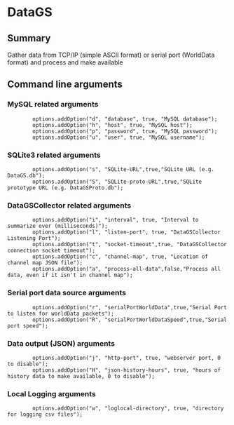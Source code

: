 # DataGS

## Summary
Gather data from TCP/IP (simple ASCII format) or serial port (WorldData format) and process and make available

## Command line arguments

### MySQL related arguments
```
		options.addOption("d", "database", true, "MySQL database");
		options.addOption("h", "host", true, "MySQL host");
		options.addOption("p", "password", true, "MySQL password");
		options.addOption("u", "user", true, "MySQL username");
```

### SQLite3 related arguments
```
		options.addOption("s", "SQLite-URL",true,"SQLite URL (e.g. DataGS.db");
		options.addOption("S", "SQLite-proto-URL",true,"SQLite prototype URL (e.g. DataGSProto.db");
```

### DataGSCollector related arguments
```
		options.addOption("i", "interval", true, "Interval to summarize over (milliseconds)");
		options.addOption("l", "listen-port", true, "DataGSCollector Listening Port");
		options.addOption("t", "socket-timeout",true, "DataGSCollector connection socket timeout");
		options.addOption("c", "channel-map", true, "Location of channel map JSON file");
		options.addOption("a", "process-all-data",false,"Process all data, even if it isn't in channel map");
```

### Serial port data source arguments 
```
		options.addOption("r", "serialPortWorldData",true,"Serial Port to listen for worldData packets");
		options.addOption("R", "serialPortWorldDataSpeed",true,"Serial port speed");
```

### Data output (JSON) arguments
```
		options.addOption("j", "http-port", true, "webserver port, 0 to disable");
		options.addOption("H", "json-history-hours", true, "hours of history data to make available, 0 to disable");
```

### Local Logging arguments 
```
		options.addOption("w", "loglocal-directory", true, "directory for logging csv files");
```